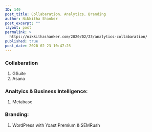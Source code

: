 ```yaml
---
ID: 140
post_title: Collabaration, Analytics, Branding
author: Nikkitha Shanker
post_excerpt: ""
layout: post
permalink: >
  https://nikkithashanker.com/2020/02/23/analytics-collabaration/
published: true
post_date: 2020-02-23 10:47:23
---
```

<!-- wp:heading {"level":3} -->
<h3>Collabaration</h3>
<!-- /wp:heading -->

<!-- wp:list {"ordered":true} -->
<ol><li>GSuite</li><li>Asana</li></ol>
<!-- /wp:list -->

<!-- wp:heading {"level":3} -->
<h3><strong>Analtyics &amp; Business Intelligence</strong>:</h3>
<!-- /wp:heading -->

<!-- wp:list {"ordered":true} -->
<ol><li>Metabase</li></ol>
<!-- /wp:list -->

<!-- wp:heading {"level":3} -->
<h3><strong>Branding:</strong></h3>
<!-- /wp:heading -->

<!-- wp:list {"ordered":true} -->
<ol><li>WordPress with Yoast Premium &amp; SEMRush </li></ol>
<!-- /wp:list -->
